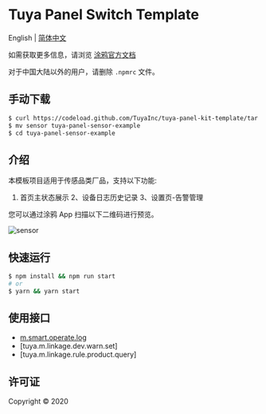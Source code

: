 # Tuya Panel Switch Template

English | [简体中文](./README-zh_CN.md)

如需获取更多信息，请浏览 [涂鸦官方文档](https://docs.tuya.com)

对于中国大陆以外的用户，请删除 `.npmrc` 文件。

## 手动下载

```bash
$ curl https://codeload.github.com/TuyaInc/tuya-panel-kit-template/tar.gz/develop | tar -xz --strip=2 tuya-panel-kit-template-develop/examples/sensor
$ mv sensor tuya-panel-sensor-example
$ cd tuya-panel-sensor-example
```

## 介绍

本模板项目适用于传感品类厂品，支持以下功能:

1. 首页主状态展示
2、设备日志历史记录
3、设置页-告警管理

您可以通过涂鸦 App 扫描以下二维码进行预览。

![sensor](https://images.tuyacn.com/fe-static/docs/img/25a44526-44c0-4e75-b9e4-168de4b5ae61.png)

## 快速运行

```bash
$ npm install && npm run start
# or
$ yarn && yarn start
```

## 使用接口

* [m.smart.operate.log](https://docs.tuya.com/zh/iot/panel-development/panel-sdk-development/common-sdk-development/data-statistics-related-interface/data-statistics-related-interface?id=K9m1dlf41ex5f)
* [tuya.m.linkage.dev.warn.set]
* [tuya.m.linkage.rule.product.query]

## 许可证

Copyright © 2020
